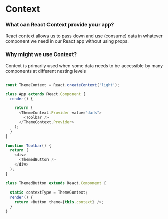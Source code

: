 # Context
### What can React Context provide your app?
 React context allows us to pass down and use (consume) data in whatever component we need in our React app without using props.

###  Why might we use Context?
 Context is primarily used when some data needs to be accessible by many components at different nesting levels

```js

const ThemeContext = React.createContext('light');

class App extends React.Component {
  render() {

    return (
      <ThemeContext.Provider value="dark">
        <Toolbar />
      </ThemeContext.Provider>
    );
  }
}

function Toolbar() {
  return (
    <div>
      <ThemedButton />
    </div>
  );
}

class ThemedButton extends React.Component {
 
  static contextType = ThemeContext;
  render() {
    return <Button theme={this.context} />;
  }
}
```
